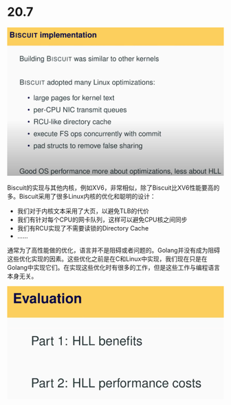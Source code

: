 # 20.7

![](../.gitbook/assets/image%20%28402%29.png)

Biscuit的实现与其他内核，例如XV6，非常相似，除了Biscuit比XV6性能要高的多。Biscuit采用了很多Linux内核的优化和聪明的设计：

* 我们对于内核文本采用了大页，以避免TLB的代价
* 我们有针对每个CPU的网卡队列，这样可以避免CPU核之间同步
* 我们有RCU实现了不需要读锁的Directory Cache
*  ……

通常为了高性能做的优化，语言并不是阻碍或者问题的。Golang并没有成为阻碍这些优化实现的因素。这些优化之前是在C和Linux中实现，我们现在只是在Golang中实现它们。在实现这些优化时有很多的工作，但是这些工作与编程语言本身无关。

![](../.gitbook/assets/image%20%28490%29.png)

